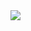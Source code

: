<a href="https://portal.azure.com/#create/Microsoft.Template/uri/https://raw.githubusercontent.com/mtissir/Azure-automation/master/ARM%20Templates/add%20sub%20with%20UDR%20pointing%20to%20NVA/azuredeploy.json" target="_blank">
    <img src="http://azuredeploy.net/deploybutton.png"/>
</a>
